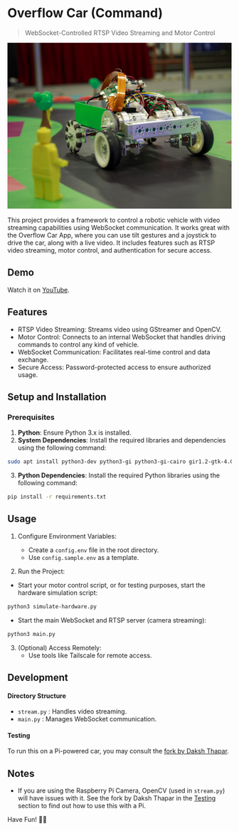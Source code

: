 # Overflow Car (Command)

> WebSocket-Controlled RTSP Video Streaming and Motor Control

![Cover image](media/cover.jpg)

This project provides a framework to control a robotic vehicle with video streaming capabilities using WebSocket communication. It works great with the Overflow Car App, where you can use tilt gestures and a joystick to drive the car, along with a live video. It includes features such as RTSP video streaming, motor control, and authentication for secure access.

## Demo
Watch it on [YouTube](https://www.youtube.com/watch?v=xpdiwNy15Jw).

## Features

- RTSP Video Streaming: Streams video using GStreamer and OpenCV.
- Motor Control: Connects to an internal WebSocket that handles driving commands to control any kind of vehicle.
- WebSocket Communication: Facilitates real-time control and data exchange.
- Secure Access: Password-protected access to ensure authorized usage.

## Setup and Installation

### Prerequisites

1. **Python**: Ensure Python 3.x is installed.
2. **System Dependencies**: Install the required libraries and dependencies using the following command:

```bash
sudo apt install python3-dev python3-gi python3-gi-cairo gir1.2-gtk-4.0 libcairo2-dev libgirepository1.0-dev libgstreamer1.0-0 gstreamer1.0-plugins-base gstreamer1.0-plugins-good gstreamer1.0-plugins-bad gstreamer1.0-plugins-ugly gstreamer1.0-libav gstreamer1.0-tools gstreamer1.0-x gstreamer1.0-alsa gstreamer1.0-gl gstreamer1.0-gtk3 gstreamer1.0-qt5 gstreamer1.0-pulseaudio libglib2.0-dev libgstrtspserver-1.0-dev gstreamer1.0-rtsp
```
3. **Python Dependencies**: Install the required Python libraries using the following command:

```bash
pip install -r requirements.txt
```

## Usage

1. Configure Environment Variables:

   - Create a `config.env` file in the root directory.
   - Use `config.sample.env` as a template.

2. Run the Project:

- Start your motor control script, or for testing purposes, start the hardware simulation script:

```bash
python3 simulate-hardware.py
```

- Start the main WebSocket and RTSP server (camera streaming):

```bash
python3 main.py
```

3. (Optional) Access Remotely:
   - Use tools like Tailscale for remote access.

## Development

#### Directory Structure

- `stream.py` : Handles video streaming.
- `main.py` : Manages WebSocket communication.

#### Testing

To run this on a Pi-powered car, you may consult the [fork by Daksh Thapar](https://github.com/DakshRocks21/overflow-car-command/tree/main).

## Notes

- If you are using the Raspberry Pi Camera, OpenCV (used in `stream.py`) will have issues with it. See the fork by Daksh Thapar in the [Testing](#testing) section to find out how to use this with a Pi.

Have Fun! 🚗💨
